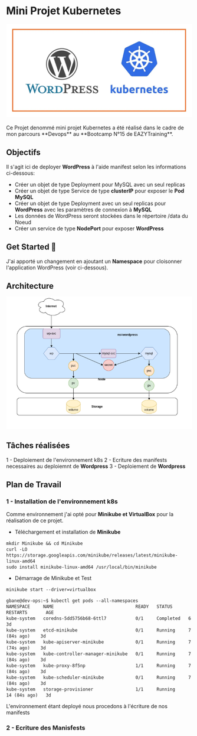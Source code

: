   # Mini Projet Kubernetes
  <div align="center"><img src="images/wp_k8s.png"></div><br/>
  Ce Projet denommé mini projet Kubernetes a été réalisé dans le cadre de mon      parcours **Devops** au **Bootcamp N°15 de EAZYTraining**.  
  
  ## Objectifs

 Il s'agit ici de deployer **WordPress** à l'aide manifest selon les informations ci-dessous: 
- Créer un objet de type Deployment pour MySQL avec un seul replicas 
- Créer un objet de type Service de type **clusterIP** pour exposer le **Pod MySQL**
- Créer un objet de type Deployment avec un seul replicas pour **WordPress** avec les paramètres de connexion à **MySQL**
- Les données de WordPress seront stockées dans le répertoire /data du Noeud
- Créer un service de type **NodePort** pour exposer **WordPress**

## Get Started 🚀  

J'ai apporté un changement en ajoutant un **Namespace** pour cloisonner l'application WordPress (voir ci-dessous).

## Architecture 

<div align="center"><img src="images/wp-k8s-31.png" width=1090px></div>


## Tâches réalisées
1 - Deploiement de l'environnement k8s
2 - Ecriture des manifests necessaires au deploiemnt de **Wordpress**
3 - Deploiement de **Wordpress**

## Plan de Travail

### 1 - Installation de l'environnement k8s

Comme environnement j'ai opté pour **Minikube et VirtualBox** pour la réalisation de ce projet.

- Téléchargement et installation de **Minikube**
```
mkdir Minikube && cd Minikube
curl -LO https://storage.googleapis.com/minikube/releases/latest/minikube-linux-amd64
sudo install minikube-linux-amd64 /usr/local/bin/minikube
```
- Démarrage de Minikube et Test

```
minikube start --driver=virtualbox
```
```
gbane@dev-ops:~$ kubectl get pods --all-namespaces 
NAMESPACE     NAME                               READY   STATUS      RESTARTS       AGE
kube-system   coredns-5dd5756b68-6ttl7           0/1     Completed   6              3d
kube-system   etcd-minikube                      0/1     Running     7 (84s ago)    3d
kube-system   kube-apiserver-minikube            0/1     Running     7 (74s ago)    3d
kube-system   kube-controller-manager-minikube   0/1     Running     7 (84s ago)    3d
kube-system   kube-proxy-8f5np                   1/1     Running     7 (84s ago)    3d
kube-system   kube-scheduler-minikube            0/1     Running     7 (84s ago)    3d
kube-system   storage-provisioner                1/1     Running     14 (84s ago)   3d

```
L'environnement étant deployé nous procedons à l'écriture de nos manifests

### 2 - Ecriture des Manisfests
